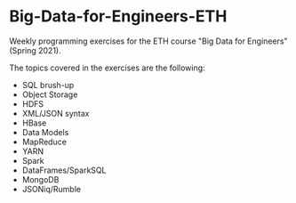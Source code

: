 # Big-Data-for-Engineers-ETH
Weekly programming exercises for the ETH course "Big Data for Engineers" (Spring 2021).

The topics covered in the exercises are the following:

<ul>
  <li>SQL brush-up</li>
  <li>Object Storage</li>
  <li>HDFS</li>
  <li>XML/JSON syntax</li>
  <li>HBase</li>
  <li>Data Models</li>
  <li>MapReduce</li>
  <li>YARN</li>
  <li>Spark</li>
  <li>DataFrames/SparkSQL</li>
  <li>MongoDB</li>
  <li>JSONiq/Rumble</li>
</ul>
